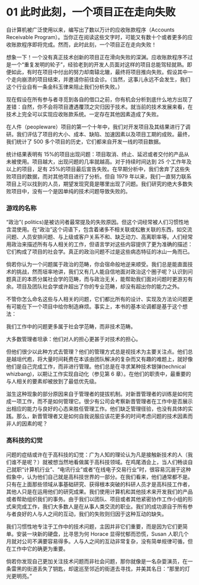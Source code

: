# 01 此时此刻，一个项目正在走向失败

自计算机被广泛使用以来，编写出了数以万计的应收账款程序（Accounts Receivable Program）。当你正在阅读这些文字时，可能又有数十个或者更多的应收账款程序即将完成。然而，此时此刻，一个项目正在走向失败！

想象一下！一个没有真正技术创新的项目正在滑向失败的深渊。应收账款程序不过是一个“重复发明的轮子”，经验老到的开发人员面对这样的项目总能驾轻就熟。即便如此，有时在项目中付出的努力却南辕北辙，最终将项目推向失败。假设其中一个走向崩溃的项目结束，并邀请你前往会诊。（当然，这事儿永远不会发生，我们这个行业自有一条金科玉律来阻止我们分析失败。）

现在假设在所有参与者寻觅到各自的借口之前，你有机会分析到底什么地方出现了差错：自然，你不会将项目遭遇覆顶之灾归因于技术。就当前的技术发展来看，在技术上完全可以实现应收账款系统。一定存在其他因素造成了失败。

在人件（peopleware）项目的第一个十年中，我们对开发项目及其结果进行了调研。我们评估了项目的大小、成本、缺陷、加速因素以及项目工期的成败。最终，我们统计了 500 多个项目的历史，它们都来自开发一线的项目数据。

统计结果表明有 15%的项目出现问题：项目取消、终止、延迟或者交付的产品从未被使用。项目越大，出现问题的几率就越高。对于持续时间达到 25 个工作年及以上的项目，足有 25%的项目最后宣告失败。在早期分析中，我们舍弃了这些失败项目的数据，而对其他项目进行了分析。但自 1979 年以来，我们一直努力联系项目上可以找到的人员，期望发现究竟是哪里出现了问题。我们研究的绝大多数失败项目中，没有一个是因单纯的技术问题导致失败的。

### 游戏的名称



“政治”( politics)是被访问者最常提及的失败原因。但这个词经常被人们习惯性地含混使用。在“政治”这个词语下，包含着诸多不相关联或松散关联的东西，如交流问题、人员安排问题、与上级或客户关系不和、缺乏动力、高离职率等。人们经常用政治来描述所有与人相关的工作，但语言学对这些内容提供了更为准确的描述：它们构成了项目的社会学。真正的政治问题不过是这些病态特征的冰山一角而已。

倘若你认为一个问题属于政治的范畴，你会宿命般地逆来顺受。我们总是能直面技术的挑战，然而垣率地讲，我们又有几人能自信地面对政治这个圈子呢？认识到问题真正的本质分属社会学的范畴，而与政治无关，能帮助我们面对问题时更游刃有余。项目及团队社会学或许超出了你的专业范畴，却没有超出你的能力之外。

不管你怎么命名这些与人相关的问题，它们都比所有的设计、实现及方法论问题更有可能在下一个项目中给你制造麻烦。事实上，本书的基本论调都是基于这个想法：

我们工作中的问题更多属于社会学范畴，而非技术范畴。

大多数管理者坦承：他们对人的担心更甚于对技术的担心。

但他们很少以此种方式去管理？他们的管理方式总是视技术为主要关注点。他们总是越俎代庖，将大量时间耗费在本该由团队解决的复杂而又有趣的难题上，就好像他们是自己完成工作，而非进行管理。他们总是在寻求某种技术银弹(technical whizbang)，以期让工作实现自动化（参见第 6 章）。在他们的职责中，最重要的与人相关的要素却被放到了最低优先级。

滋生这种现象的部分原因来自于管理者的提拔机制。对新晋管理者的训练是如何完成一项工作，而不是如何管理它。很少有公司会考察新晋管理者在工作中是否展示出相应的能力与良好的心态来胜任管理工作。他们缺乏管理径验，也没有具体的实践。那么，新晋管理者又是如何自我说服应该花更多的时间考虑问题的技术因素而非人的因素的呢？

### 高科技的幻觉



问题的症结或许在于高科技的幻觉：广为人知的理论认为凡是接触新技术的人（我们谁不是呢？）就被想当然地看做属于高科技领域。在鸡尾酒会上，当人们畅谈自己就职“计算机行业”、“电讯行业”或者“在线电子交易行业”时，很容易沉溺于这种假象中，认为他们自己就是高科技世界的一部分。在我们看来，他们通常都不是。只有在上面那些领域从事基础研究、获得根本突破的科研人员才是高科技工作者，其他人只是在运用他们的研究成果。我们使用计算机和其他技术来开发我们的产品或者帮助组织我们的事务。由于我们以团队、项目或者其他紧密协作工作小组的形式来完成工作，我们大多数人是在从事人类交流的职业。我们的成功源自于所有参与者良好的人与人之间的互动，我们的失败则归因于这种互动的缺失。

我们习惯性地专注于工作中的技术问题，主因并非它们重要，而是因为它们更简单。安装一块新的硬盘，比寻思为何 Horace 显得忧郁而恐慌，Susan 人职几个月就对公司不满要容易得多。人与人之间的互动非常复杂，没有简单规律可循，但在工作中它的确更为重要。

倘若你发现自己更加关注技术问题而非社会问题，那你就像是一名杂耍演员，在一条雷黑的街道丢失了钥匙，却逡巡至邻近的街道去寻找，并美其名日：“那里的灯光更明亮。”
